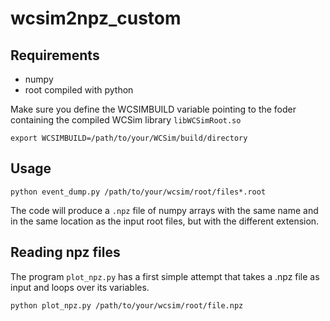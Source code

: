 # wcsim2npz_custom

## Requirements
 - numpy
 - root compiled with python

Make sure you define the WCSIMBUILD variable pointing to the foder containing the compiled WCSim library `libWCSimRoot.so` 

```
export WCSIMBUILD=/path/to/your/WCSim/build/directory
```


## Usage
```
python event_dump.py /path/to/your/wcsim/root/files*.root
```

The code will produce a `.npz` file of numpy arrays with the same name and in the same location as the input root files, but with the different extension.

## Reading npz files
The program `plot_npz.py` has a first simple attempt that takes a .npz file as input and loops over its variables.
```
python plot_npz.py /path/to/your/wcsim/root/file.npz
```
